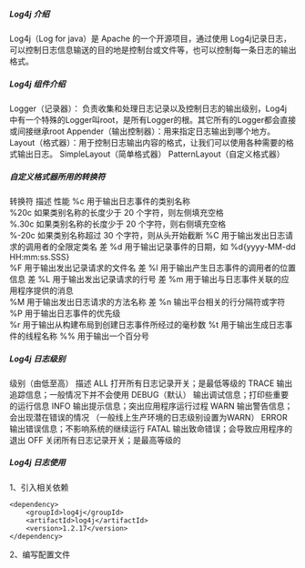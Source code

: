 ##### Log4j 介绍
Log4j（Log for java）是 Apache 的一个开源项目，通过使用 Log4j记录日志，可以控制日志信息输送的目的地是控制台或文件等，也可以控制每一条日志的输出格式。


##### Log4j 组件介绍
Logger（记录器）： 负责收集和处理日志记录以及控制日志的输出级别，Log4j 中有一个特殊的Logger叫root，是所有Logger的根。其它所有的Logger都会直接或间接继承root
Appender（输出控制器）：用来指定日志输出到哪个地方。
Layout（格式器）：用于控制日志输出内容的格式，让我们可以使用各种需要的格式输出日志。
                SimpleLayout（简单格式器）
                PatternLayout（自定义格式器）
                
##### 自定义格式器所用的转换符
转换符	描述                                              	性能
%c	    用于输出日志事件的类别名称	
%20c	如果类别名称的长度少于 20 个字符，则左侧填充空格	
%.30c	如果类别名称的长度少于 20 个字符，则右侧填充空格	
%-20c	如果类别名称超过 30 个字符，则从头开始截断	
%C	    用于输出发出日志请求的调用者的全限定类名	                差
%d	    用于输出记录事件的日期，如 %d{yyyy-MM-dd HH:mm:ss.SSS}	
%F	    用于输出发出记录请求的文件名	                            差
%l	    用于输出产生日志事件的调用者的位置信息	                    差
%L	    用于输出发出记录请求的行号	                            差
%m	    用于输出与日志事件关联的应用程序提供的消息	
%M	    用于输出发出日志请求的方法名称	                        差
%n	    输出平台相关的行分隔符或字符	
%P	    用于输出日志事件的优先级	
%r	    用于输出从构建布局到创建日志事件所经过的毫秒数	
%t	    用于输出生成日志事件的线程名称	
%%	    用于输出一个百分号



##### Log4j 日志级别
级别（由低至高）	描述
ALL	打开所有日志记录开关；是最低等级的
TRACE	输出追踪信息；一般情况下并不会使用
DEBUG（默认）	输出调试信息；打印些重要的运行信息
INFO	输出提示信息；突出应用程序运行过程
WARN	输出警告信息；会出现潜在错误的情况 （一般线上生产环境的日志级别设置为WARN）
ERROR	输出错误信息；不影响系统的继续运行
FATAL	输出致命错误；会导致应用程序的退出
OFF	关闭所有日志记录开关；是最高等级的


##### Log4j 日志使用
1、引入相关依赖
```properties
<dependency>
    <groupId>log4j</groupId>
    <artifactId>log4j</artifactId>
    <version>1.2.17</version>
</dependency>
```
2、编写配置文件
